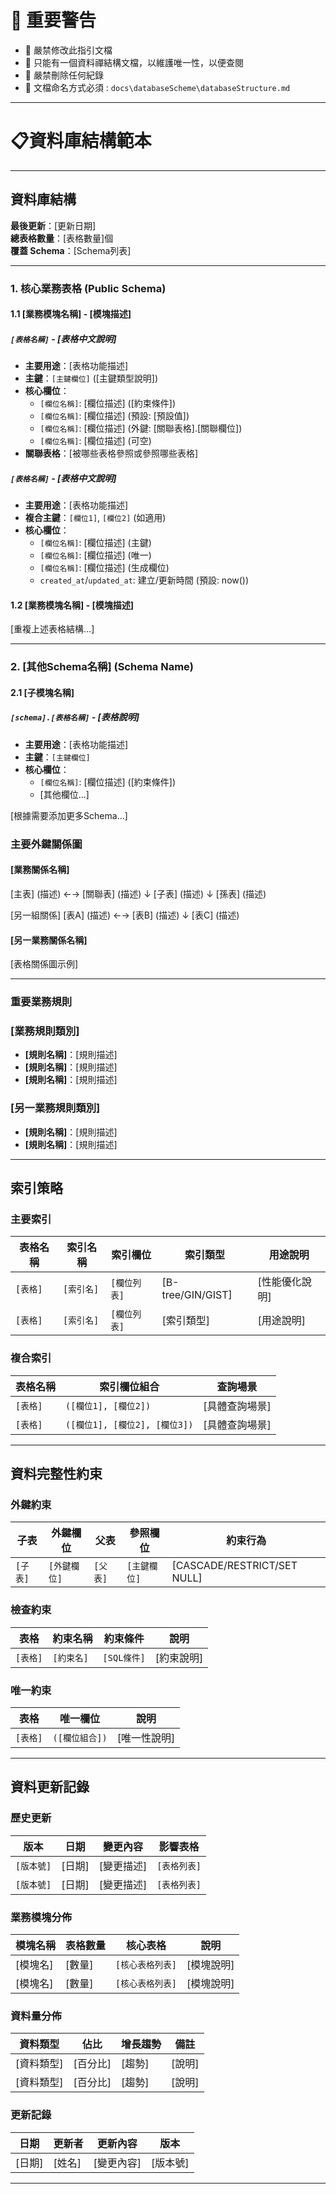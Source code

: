 # 🚨 重要警告
- 🚨 嚴禁修改此指引文檔
- 🚨 只能有一個資料禪結構文檔，以維護唯一性，以便查閱
- 🚨 嚴禁刪除任何紀錄
- 🚨 文檔命名方式必須 : `docs\databaseScheme\databaseStructure.md`

---

# 📋資料庫結構範本

---

## 資料庫結構

**最後更新**：[更新日期]  
**總表格數量**：[表格數量]個  
**覆蓋 Schema**：[Schema列表]

---

### 1. 核心業務表格 (Public Schema)

#### 1.1 [業務模塊名稱] - [模塊描述]

##### `[表格名稱]` - [表格中文說明]
- **主要用途**：[表格功能描述]
- **主鍵**：`[主鍵欄位]` ([主鍵類型說明])
- **核心欄位**：
  - `[欄位名稱]`: [欄位描述] ([約束條件])
  - `[欄位名稱]`: [欄位描述] (預設: [預設值])
  - `[欄位名稱]`: [欄位描述] (外鍵: [關聯表格].[關聯欄位])
  - `[欄位名稱]`: [欄位描述] (可空)
- **關聯表格**：[被哪些表格參照或參照哪些表格]

##### `[表格名稱]` - [表格中文說明]
- **主要用途**：[表格功能描述]
- **複合主鍵**：`[欄位1]`, `[欄位2]` (如適用)
- **核心欄位**：
  - `[欄位名稱]`: [欄位描述] (主鍵)
  - `[欄位名稱]`: [欄位描述] (唯一)
  - `[欄位名稱]`: [欄位描述] (生成欄位)
  - `created_at`/`updated_at`: 建立/更新時間 (預設: now())

#### 1.2 [業務模塊名稱] - [模塊描述]

[重複上述表格結構...]

---

### 2. [其他Schema名稱] (Schema Name)

#### 2.1 [子模塊名稱]

##### `[schema].[表格名稱]` - [表格說明]
- **主要用途**：[表格功能描述]
- **主鍵**：`[主鍵欄位]`
- **核心欄位**：
  - `[欄位名稱]`: [欄位描述] ([約束條件])
  - [其他欄位...]

[根據需要添加更多Schema...]

### 主要外鍵關係圖

#### [業務關係名稱]
[主表] (描述) ←→ [關聯表] (描述)
                 ↓
              [子表] (描述)
                 ↓
              [孫表] (描述)

[另一組關係]
[表A] (描述) ←→ [表B] (描述)
           ↓
        [表C] (描述)

#### [另一業務關係名稱]
[表格關係圖示例]

---

### 重要業務規則

### [業務規則類別]
- **[規則名稱]**：[規則描述]
- **[規則名稱]**：[規則描述]
- **[規則名稱]**：[規則描述]

### [另一業務規則類別]
- **[規則名稱]**：[規則描述]
- **[規則名稱]**：[規則描述]

---

## 索引策略

### 主要索引
| 表格名稱 | 索引名稱 | 索引欄位 | 索引類型 | 用途說明 |
|---------|---------|----------|----------|----------|
| `[表格]` | `[索引名]` | `[欄位列表]` | [B-tree/GIN/GIST] | [性能優化說明] |
| `[表格]` | `[索引名]` | `[欄位列表]` | [索引類型] | [用途說明] |

### 複合索引
| 表格名稱 | 索引欄位組合 | 查詢場景 |
|---------|-------------|----------|
| `[表格]` | `([欄位1], [欄位2])` | [具體查詢場景] |
| `[表格]` | `([欄位1], [欄位2], [欄位3])` | [具體查詢場景] |

---

## 資料完整性約束

### 外鍵約束
| 子表 | 外鍵欄位 | 父表 | 參照欄位 | 約束行為 |
|------|---------|------|----------|----------|
| `[子表]` | `[外鍵欄位]` | `[父表]` | `[主鍵欄位]` | [CASCADE/RESTRICT/SET NULL] |

### 檢查約束
| 表格 | 約束名稱 | 約束條件 | 說明 |
|------|---------|----------|------|
| `[表格]` | `[約束名]` | `[SQL條件]` | [約束說明] |

### 唯一約束
| 表格 | 唯一欄位 | 說明 |
|------|---------|------|
| `[表格]` | `([欄位組合])` | [唯一性說明] |

---

## 資料更新記錄

### 歷史更新
| 版本 | 日期 | 變更內容 | 影響表格 |
|------|------|----------|----------|
| `[版本號]` | [日期] | [變更描述] | `[表格列表]` |
| `[版本號]` | [日期] | [變更描述] | `[表格列表]` |

### 業務模塊分佈
| 模塊名稱 | 表格數量 | 核心表格 | 說明 |
|---------|---------|----------|------|
| [模塊名] | [數量] | `[核心表格列表]` | [模塊說明] |
| [模塊名] | [數量] | `[核心表格列表]` | [模塊說明] |

### 資料量分佈
| 資料類型 | 佔比 | 增長趨勢 | 備註 |
|---------|------|----------|------|
| [資料類型] | [百分比] | [趨勢] | [說明] |
| [資料類型] | [百分比] | [趨勢] | [說明] |

### 更新記錄
| 日期 | 更新者 | 更新內容 | 版本 |
|------|--------|----------|------|
| [日期] | [姓名] | [變更內容] | [版本號] |

---
